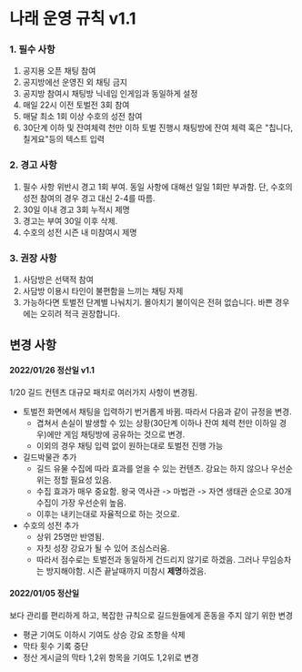 # 나래 운영 규칙 v1.1

### 1. 필수 사항

1. 공지용 오픈 채팅 참여
2. 공지방에선 운영진 외 채팅 금지
3. 공지방 참여시 채팅방 닉네임 인게임과 동일하게 설정
4. 매일 22시 이전 토벌전 3회 참여
5. 매달 최소 1회 이상 수호의 성전 참여
6. 30단계 이하 및 잔여체력 천만 이하 토벌 진행시 채팅방에 잔여 체력 혹은 "칩니다, 칠게요"등의 텍스트 입력

### 2. 경고 사항

1. 필수 사항 위반시 경고 1회 부여. 동일 사항에 대해선 일일 1회만 부과함. 단, 수호의 성전 참여의 경우 경고 대신 2-4를 따름.
2. 30일 이내 경고 3회 누적시 제명
3. 경고는 부여 30일 이후 삭제.
4. 수호의 성전 시즌 내 미참여시 제명  

### 3. 권장 사항

1. 사담방은 선택적 참여
2. 사담방 이용시 타인이 불편함을 느끼는 채팅 자제
3. 가능하다면 토벌전 단계별 나눠치기. 몰아치기 불이익은 전혀 없습니다. 바쁜 경우에는 오히려 적극 권장합니다.



## 변경 사항

#### 2022/01/26 정산일 v1.1

1/20 길드 컨텐츠 대규모 패치로 여러가지 사항이 변경됨.

* 토벌전 화면에서 채팅을 입력하기 번거롭게 바뀜. 따라서 다음과 같이 규정을 변경.
  * 겹쳐서 손실이 발생할 수 있는 상황(30단계 이하나 잔여 체력 천만 이하일 경우)에만 게임 채팅방에 공유하는 것으로 변경.
  * 이외의 경우 채팅 입력 없이 원하는대로 토벌전 진행 가능
* 길드박물관 추가 
  * 길드 유물 수집에 따라 효과를 얻을 수 있는 컨텐츠. 강요는 하지 않으나 우선순위는 정할 필요성 있음.
  * 수집 효과가 매우 중요함. 왕국 역사관 -> 마법관 -> 자연 생태관 순으로 30개 수집이 가장 우선순위 높음.
  * 이후는 내키는대로 자율적으로 하는 것으로.
* 수호의 성전 추가
  * 상위 25명만 반영됨.
  * 자칫 성장 강요가 될 수 있어 조심스러움.
  * 따라서 점수로는 토벌전과 동일하게 건드리지 않기로 하겠음. 그러나 무임승차는 방지해야함. 시즌 끝날때까지 미참시 **제명**하겠음.

#### 2022/01/05 정산일

보다 관리를 편리하게 하고, 복잡한 규칙으로 길드원들에게 혼동을 주지 않기 위한 변경

* 평균 기여도 이하시 기여도 상승 강요 조항을 삭제
* 막타 횟수 기록 중단
* 정산 게시글의 막타 1,2위 항목을 기여도 1,2위로 변경